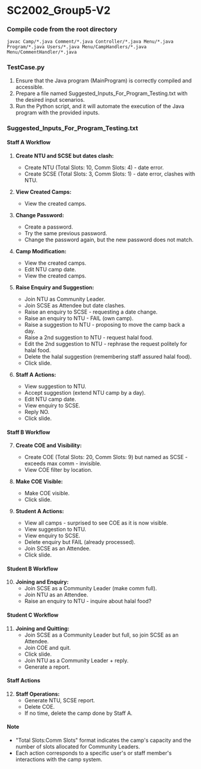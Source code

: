 # SC2002_Group5-V2

### Compile code from the root directory
```
javac Camp/*.java Comment/*.java Controller/*.java Menu/*.java Program/*.java Users/*.java Menu/CampHandlers/*.java Menu/CommentHandler/*.java
```


### TestCase.py
1. Ensure that the Java program (MainProgram) is correctly compiled and accessible.
2. Prepare a file named Suggested_Inputs_For_Program_Testing.txt with the desired input scenarios.
3. Run the Python script, and it will automate the execution of the Java program with the provided inputs.


  ### Suggested_Inputs_For_Program_Testing.txt
#### Staff A Workflow

1. **Create NTU and SCSE but dates clash:**
   - Create NTU (Total Slots: 10, Comm Slots: 4) - date error.
   - Create SCSE (Total Slots: 3, Comm Slots: 1) - date error, clashes with NTU.

2. **View Created Camps:**
   - View the created camps.

3. **Change Password:**
   - Create a password.
   - Try the same previous password.
   - Change the password again, but the new password does not match.

4. **Camp Modification:**
   - View the created camps.
   - Edit NTU camp date.
   - View the created camps.

5. **Raise Enquiry and Suggestion:**
   - Join NTU as Community Leader.
   - Join SCSE as Attendee but date clashes.
   - Raise an enquiry to SCSE - requesting a date change.
   - Raise an enquiry to NTU - FAIL (own camp).
   - Raise a suggestion to NTU - proposing to move the camp back a day.
   - Raise a 2nd suggestion to NTU - request halal food.
   - Edit the 2nd suggestion to NTU - rephrase the request politely for halal food.
   - Delete the halal suggestion (remembering staff assured halal food).
   - Click slide.

6. **Staff A Actions:**
   - View suggestion to NTU.
   - Accept suggestion (extend NTU camp by a day).
   - Edit NTU camp date.
   - View enquiry to SCSE.
   - Reply NO.
   - Click slide.

#### Staff B Workflow

7. **Create COE and Visibility:**
   - Create COE (Total Slots: 20, Comm Slots: 9) but named as SCSE - exceeds max comm - invisible.
   - View COE filter by location.

8. **Make COE Visible:**
   - Make COE visible.
   - Click slide.

9. **Student A Actions:**
   - View all camps - surprised to see COE as it is now visible.
   - View suggestion to NTU.
   - View enquiry to SCSE.
   - Delete enquiry but FAIL (already processed).
   - Join SCSE as an Attendee.
   - Click slide.

#### Student B Workflow

10. **Joining and Enquiry:**
    - Join SCSE as a Community Leader (make comm full).
    - Join NTU as an Attendee.
    - Raise an enquiry to NTU - inquire about halal food?

#### Student C Workflow

11. **Joining and Quitting:**
    - Join SCSE as a Community Leader but full, so join SCSE as an Attendee.
    - Join COE and quit.
    - Click slide.
    - Join NTU as a Community Leader + reply.
    - Generate a report.

#### Staff Actions

12. **Staff Operations:**
    - Generate NTU, SCSE report.
    - Delete COE.
    - If no time, delete the camp done by Staff A.

#### Note
   - "Total Slots:Comm Slots" format indicates the camp's capacity and the number of slots allocated for Community Leaders.
   - Each action corresponds to a specific user's or staff member's interactions with the camp system.
